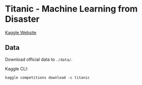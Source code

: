 # Titanic - Machine Learning from Disaster

[Kaggle Website](https://www.kaggle.com/competitions/titanic/)

## Data

Download official data to `./data/`.

Kaggle CLI:

```shell
kaggle competitions download -c titanic
```

